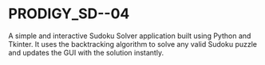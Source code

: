 # PRODIGY_SD--04
A simple and interactive Sudoku Solver application built using Python and Tkinter. It uses the backtracking algorithm to solve any valid Sudoku puzzle and updates the GUI with the solution instantly.
